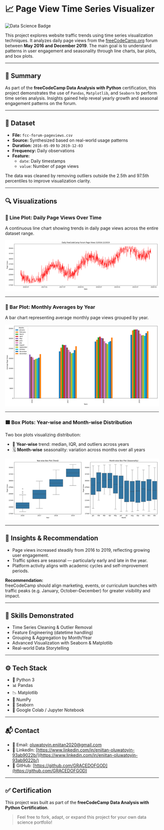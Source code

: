 # 📈 Page View Time Series Visualizer

![Data Science Badge](https://img.shields.io/badge/Data%20Science-Time%20Series%20Analysis-blueviolet?style=flat-square)

This project explores website traffic trends using time series visualization techniques. It analyzes daily page views from the [freeCodeCamp.org](https://forum.freecodecamp.org) forum between **May 2016 and December 2019**. The main goal is to understand patterns in user engagement and seasonality through line charts, bar plots, and box plots.

---

## 🧠 Summary

As part of the **freeCodeCamp Data Analysis with Python** certification, this project demonstrates the use of `Pandas`, `Matplotlib`, and `Seaborn` to perform time series analysis. Insights gained help reveal yearly growth and seasonal engagement patterns on the forum.

---

## 📁 Dataset

- **File:** `fcc-forum-pageviews.csv`
- **Source:** Synthesized based on real-world usage patterns
- **Duration:** `2016-05-09` to `2019-12-03`
- **Frequency:** Daily observations
- **Feature:**  
  - `date`: Daily timestamps  
  - `value`: Number of page views

The data was cleaned by removing outliers outside the 2.5th and 97.5th percentiles to improve visualization clarity.

---

## 🔍 Visualizations

### 🔹 Line Plot: Daily Page Views Over Time

A continuous line chart showing trends in daily page views across the entire dataset range.

![Line Plot](./line_plot.png)

---

### 🔸 Bar Plot: Monthly Averages by Year

A bar chart representing average monthly page views grouped by year.

![Bar Plot](./bar_plot.png)

---

### 🟪 Box Plots: Year-wise and Month-wise Distribution

Two box plots visualizing distribution:
- 📅 **Year-wise** trend: median, IQR, and outliers across years
- 🗓 **Month-wise** seasonality: variation across months over all years

![Box Plots](./box_plot.png)

---

## 📌 Insights & Recommendation

- Page views increased steadily from 2016 to 2019, reflecting growing user engagement.
- Traffic spikes are seasonal — particularly early and late in the year.
- Platform activity aligns with academic cycles and self-improvement periods.

**Recommendation:**  
freeCodeCamp should align marketing, events, or curriculum launches with traffic peaks (e.g. January, October–December) for greater visibility and impact.

---

## 🧪 Skills Demonstrated

- Time Series Cleaning & Outlier Removal  
- Feature Engineering (datetime handling)  
- Grouping & Aggregation by Month/Year  
- Advanced Visualization with Seaborn & Matplotlib  
- Real-world Data Storytelling  

---

## ⚙️ Tech Stack

- 🐍 Python 3
- 📊 Pandas
- 📉 Matplotlib
- 🧮 NumPy
- 🎨 Seaborn
- 🧠 Google Colab / Jupyter Notebook

---

## 📬 Contact

- 📧 Email: oluwatoyin.eniitan2020@gmail.com  
- 🔗 LinkedIn: [https://www.linkedin.com/in/eniitan-oluwatoyin-93ab9022b/](https://www.linkedin.com/in/eniitan-oluwatoyin-93ab9022b/)  
- 🧠 GitHub: [https://github.com/GRACEDOFGOD](https://github.com/GRACEDOFGOD)

---

## ✅ Certification

This project was built as part of the **freeCodeCamp Data Analysis with Python Certification**.

> Feel free to fork, adapt, or expand this project for your own data science portfolio!

